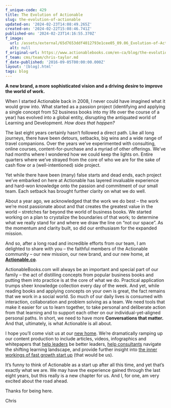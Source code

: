 ```yaml
---
f_unique-code: 429
title: The Evolution of Actionable
slug: the-evolution-of-actionable
updated-on: '2024-02-23T14:08:49.265Z'
created-on: '2024-02-22T15:08:46.741Z'
published-on: '2024-02-23T14:16:55.370Z'
f_image:
  url: /assets/external/65d7653ddf4012793e1cee05_09.06_Evolution-of-Actionable.jpeg
  alt: null
f_original-url: https://www.actionablebooks.com/en-ca/blog/the-evolution-of-actionable/
f_team: cms/team/chris-taylor.md
f_date-published: '2016-09-05T00:00:00.000Z'
layout: '[blog].html'
tags: blog
---
```


**A new brand, a more sophisticated vision and a driving desire to improve the world of work.**

When I started Actionable back in 2008, I never could have imagined what it would grow into. What started as a passion project (identifying and applying a single concept from 52 business books into my life over the course of a year) has evolved into a global entity, disrupting the antiquated world of Learning and Development. _How does that happen?_

The last eight years certainly hasn’t followed a direct path. Like all long journeys, there have been detours, setbacks, big wins and a wide range of travel companions. Over the years we’ve experimented with consulting, online courses, content-for-purchase and a myriad of other offerings. We’ve had months where I wondered how we could keep the lights on. Entire quarters where we’ve strayed from the core of who we are for the sake of cash flow or a (well-intentioned) side project.

Yet while there have been (many) false starts and dead ends, each project we’ve embarked on here at Actionable has layered invaluable experience and hard-won knowledge onto the passion and commitment of our small team. Each setback has brought further clarity on what we do well.

About a year ago, we acknowledged that the work we do best – the work we’re most passionate about and that creates the greatest value in the world – stretches far beyond the world of business books. We started working on a plan to crystalize the boundaries of that work; to determine what we really stand for and where we draw the line on “not our space”. As the momentum and clarity built, so did our enthusiasm for the expanded mission.

And so, after a long road and incredible efforts from our team, I am delighted to share with you – the faithful members of the Actionable community – our new mission, our new brand, and our new home, at [**Actionable.co**](http://actionable.co/).

ActionableBooks.com will always be an important and special part of our family – the act of distilling concepts from popular business books and putting them into practice is at the core of what we do. Practical application trumps sheer knowledge collection every day of the week. And yet, while reading books and applying concepts on your own is great, the fact remains that we work in a social world. So much of our daily lives is consumed with interaction, collaboration and problem solving as a team. We need tools that make it easier for us to learn together, to take personal and deliberate action from that learning and to support each other on our individual-yet-aligned personal paths. In short, we need to have more **Conversations that matter.** And that, ultimately, is what Actionable is all about.

I hope you’ll come visit us at our [new home](http://actionable.co). We’re dramatically ramping up our content production to include articles, videos, infographics and whitepapers that [help leaders](https://actionable.co/thoughts/) be better leaders, [help consultants](https://consultants.actionable.co/thoughts/) navigate the shifting learning landscape, and provide further insight into [the inner workings of fast growth start up](actionable.co/thoughts) (that would be us).

It’s funny to think of Actionable as a start up after all this time, and yet that’s exactly what we are. We may have the experience gained through the last eight years, but this really is a new chapter for us. And I, for one, am very excited about the road ahead.

Thanks for being here.

Chris
